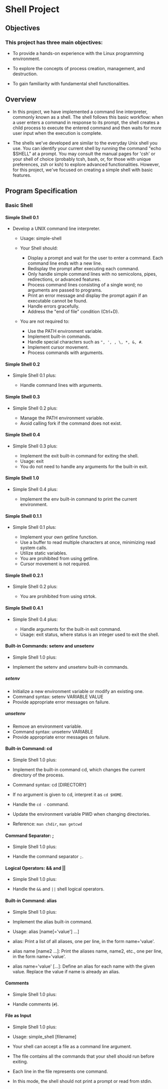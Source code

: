 # Shell Project

## Objectives

### This project has three main objectives:

- To provide a hands-on experience with the Linux programming environment.

- To explore the concepts of process creation, management, and destruction.

- To gain familiarity with fundamental shell functionalities.

## Overview

- In this project, we have implemented a command line interpreter, commonly known as a shell. The shell follows this basic workflow: when a user enters a command in response to its prompt, the shell creates a child process to execute the entered command and then waits for more user input when the execution is complete.

- The shells we've developed are similar to the everyday Unix shell you use. You can identify your current shell by running the command "echo $SHELL" at a prompt. You may consult the manual pages for 'csh' or your shell of choice (probably tcsh, bash, or, for those with unique preferences, zsh or ksh) to explore advanced functionalities. However, for this project, we've focused on creating a simple shell with basic features.

## Program Specification

### Basic Shell

#### Simple Shell 0.1

- Develop a UNIX command line interpreter.

    - Usage: simple-shell
    - Your Shell should:

        - Display a prompt and wait for the user to enter a command. Each command line ends with a new line.
        - Redisplay the prompt after executing each command.
        - Only handle simple command lines with no semicolons, pipes, redirections, or advanced features.
        - Process command lines consisting of a single word; no arguments are passed to programs.
        - Print an error message and display the prompt again if an executable cannot be found.
        - Handle errors gracefully.
        - Address the "end of file" condition (Ctrl+D).
    - You are not required to:

        - Use the PATH environment variable.
        - Implement built-in commands.
        - Handle special characters such as `", ', , \, *, &, #`.
        - Implement cursor movement.
        - Process commands with arguments.

#### Simple Shell 0.2

- Simple Shell 0.1 plus:

    - Handle command lines with arguments.

#### Simple Shell 0.3

- Simple Shell 0.2 plus:

    - Manage the PATH environment variable.
    - Avoid calling fork if the command does not exist.

#### Simple Shell 0.4

- Simple Shell 0.3 plus:

    - Implement the exit built-in command for exiting the shell.
    - Usage: exit
    - You do not need to handle any arguments for the built-in exit.

#### Simple Shell 1.0

- Simple Shell 0.4 plus:

    - Implement the env built-in command to print the current environment.

#### Simple Shell 0.1.1

- Simple Shell 0.1 plus:

    - Implement your own getline function.
    - Use a buffer to read multiple characters at once, minimizing read system calls.
    - Utilize static variables.
    - You are prohibited from using getline.
    - Cursor movement is not required.

#### Simple Shell 0.2.1

- Simple Shell 0.2 plus:

    - You are prohibited from using strtok.

#### Simple Shell 0.4.1

- Simple Shell 0.4 plus:

    - Handle arguments for the built-in exit command.
    - Usage: exit status, where status is an integer used to exit the shell.

#### Built-in Commands: setenv and unsetenv

- Simple Shell 1.0 plus:

- Implement the setenv and unsetenv built-in commands.

##### setenv

- Initialize a new environment variable or modify an existing one.
- Command syntax: setenv VARIABLE VALUE
- Provide appropriate error messages on failure.

##### unsetenv

- Remove an environment variable.
- Command syntax: unsetenv VARIABLE
- Provide appropriate error messages on failure.

#### Built-in Command: cd

- Simple Shell 1.0 plus:

- Implement the built-in command cd, which changes the current directory of the process.
- Command syntax: cd [DIRECTORY]
- If no argument is given to cd, interpret it as `cd $HOME`.
- Handle the `cd -` command.
- Update the environment variable PWD when changing directories.
- Reference: `man chdir`, `man getcwd`

#### Command Separator: ;

- Simple Shell 1.0 plus:

- Handle the command separator `;`.

#### Logical Operators: && and ||

- Simple Shell 1.0 plus:

- Handle the `&&` and `||` shell logical operators.

#### Built-in Command: alias

- Simple Shell 1.0 plus:

- Implement the alias built-in command.
- Usage: alias [name[='value'] ...]
- alias: Print a list of all aliases, one per line, in the form name='value'.
- alias name [name2 ...]: Print the aliases name, name2, etc., one per line, in the form name='value'.
- alias name='value' [...]: Define an alias for each name with the given value. Replace the value if name is already an alias.

#### Comments

- Simple Shell 1.0 plus:

- Handle comments (`#`).

#### File as Input

- Simple Shell 1.0 plus:

- Usage: simple_shell [filename]
- Your shell can accept a file as a command line argument.
- The file contains all the commands that your shell should run before exiting.
- Each line in the file represents one command.
- In this mode, the shell should not print a prompt or read from stdin.
